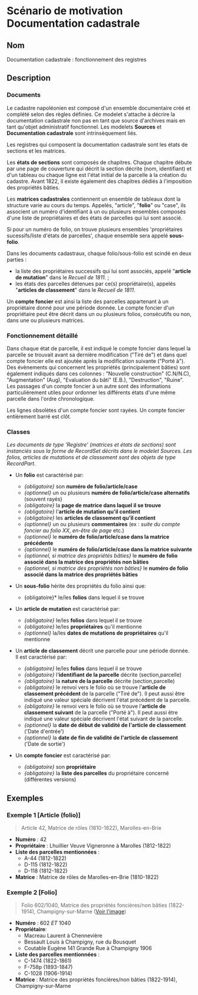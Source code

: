# Scénario de motivation Documentation cadastrale

## Nom

Documentation cadastrale : fonctionnement des registres

## Description

### Documents

Le cadastre napoléonien est composé d'un ensemble documentaire créé et complété selon des règles définies. Ce modelet s'attache à décrire la documentation cadastrale non pas en tant que source d'archives mais en tant qu'objet administratif fonctionnel. Les modelets **Sources** et **Documentation cadastrale** sont intrinsèquement liés.

Les registres qui composent la documentation cadastrale sont les états de sections et les matrices.

Les **états de sections** sont composés de chapitres. Chaque chapitre débute par une page de couverture qui décrit la section décrite (nom, identifiant) et d'un tableau ou chaque ligne est l'état initial de la parcelle à la création du cadastre. Avant 1822, il existe également des chapitres dédiés à l'imposition des propriétés bâties.

Les **matrices cadastrales** contiennent un ensemble de tableaux dont la structure varie au cours du temps. Appelés, "article", "**folio**" ou "case", ils associent un numéro d'identifiant à un ou plusieurs ensembles composés d'une liste de propriétaires et des états de parcelles qui lui sont associé. 

Si pour un numéro de folio, on trouve plusieurs ensembles 'propriétaires sucessifs/liste d'états de parcelles', chaque ensemble sera appelé **sous-folio**.

Dans les documents cadastraux, chaque folio/sous-folio est scindé en deux parties :
- la liste des propriétaires successifs qui lui sont associés, appelé "**article de mutation**" dans le <i>Recueil de 1811</i>. ;
- les états des parcelles détenues par ce(s) propriétaire(s), appelés "**articles de classement**" dans le <i>Recueil de 1811</i>.

Un **compte foncier** est ainsi la liste des parcelles appartenant à un propriétaire donné pour une période donnée.
Le compte foncier d'un propriétaire peut être décrit dans un ou plusieurs folios, consécutifs ou non, dans une ou plusieurs matrices.

### Fonctionnement détaillé

Dans chaque état de parcelle, il est indiqué le compte foncier dans lequel la parcelle se trouvait avant sa dernière modification ("Tiré de") et dans quel compte foncier elle est ajoutée après la modification suivante ("Porté à"). 
Des évènements qui concernent les propriétés (principalement bâties) sont également indiqués dans ces colonnes : "Nouvelle construction" (C.N/N.C), "Augmentation" (Aug), "Evaluation du bâti" (E.B.), "Destruction", "Ruine".
Les passages d'un compte foncier à un autre sont des informations particulièrement utiles pour ordonner les différents états d'une même parcelle dans l'ordre chronologique.

Les lignes obsolètes d'un compte foncier sont rayées. 
Un compte foncier entièrement barré est clôt. 

### Classes
*Les documents de type 'Registre' (matrices et états de sections) sont instanciés sous la forme de RecordSet décrits dans le modelet Sources. Les folios, articles de mutations et de classement sont des objets de type RecordPart.* 

- Un **folio** est caractérisé par:
    - *{obligatoire}* son **numéro de folio/article/case**
    - *{optionnel}* un ou plusieurs **numéro de folio/article/case alternatifs** (souvent rayés)
    - *{obligatoire}* la **page de matrice dans laquel il se trouve**
    - *{obligatoire}* l'**article de mutation qu'il contient**
    - *{obligatoire}* les **articles de classement qu'il contient**
    - *{optionnel}* un ou plusieurs **commentaires** (ex : *suite du compte foncier au folio XX*, *en-être de page* etc.)
    - *{optionnel}* le **numéro de folio/article/case dans la matrice précédente**
    - *{optionnel}* le **numéro de folio/article/case dans la matrice suivante**
    - *{optionnel, si matrice des propriétés bâties}* le **numéro de folio associé dans la matrice des propriétés non bâties**
    - *{optionnel, si matrice des propriétés non bâties}* le **numéro de folio associé dans la matrice des propriétés bâties**

- Un **sous-folio** hérite des propriétés du folio ainsi que:
    - {obligatoire}* le/les **folios** dans lequel il se trouve

- Un **article de mutation** est caractérisé par:
    - *{obligatoire}* le/les **folios** dans lequel il se trouve
    - *{obligatoire}* le/les **propriétaires** qu'il mentionne
    - *{optionnel}* la/les **dates de mutations de propriétaires** qu'il mentionne

- Un **article de classement** décrit une parcelle pour une période donnée. Il est caractérisé par:
    - *{obligatoire}* le/les **folios** dans lequel il se trouve
    - *{obligatoire}* l'**identifiant de la parcelle** décrite (section,parcelle)
    - *{obligatoire}* la **nature de la parcelle** décrite (section,parcelle)
    - *{obligatoire}* le renvoi vers le folio où se trouve l'**article de classement précédent** de la parcelle ("Tiré de"). Il peut aussi être indiqué une valeur spéciale décrivent l'état précédent de la parcelle.
    - *{obligatoire}* le renvoi vers le folio où se trouve l'**article de classement suivant** de la parcelle ("Porté à"). Il peut aussi être indiqué une valeur spéciale décrivent l'état suivant de la parcelle.
    - *{optionnel}* la **date de début de validité de l'article de classement** ('Date d'entrée')
    - *{optionnel}* la **date de fin de validité de l'article de classement** ('Date de sortie')

- Un **compte foncier** est caractérisé par:
    - *{obligatoire}* son **propriétaire**
    - *{obligatoire}* la **liste des parcelles** du propriétaire concerné (différentes versions)

## Exemples

### Exemple 1 [Article (folio)]
> Article 42, Matrice de rôles (1810-1822), Marolles-en-Brie
- **Numéro** : 42
- **Propriétaire** : Lhuillier Veuve Vigneronne à Marolles (1812-1822)
- **Liste des parcelles mentionnées** :
    - A-44 (1812-1822)
    - D-115 (1812-1822)
    - D-118 (1812-1822)
- **Matrice** : Matrice de rôles de Marolles-en-Brie (1810-1822)

### Exemple 2 [Folio]
> Folio 602/1040, Matrice des propriétés foncières/non bâties (1822-1914), Champigny-sur-Marne (<a href="https://github.com/solenn-tl/ontologie-cadastre/blob/main/comptes_fonciers/img/folio_champigny_FRAD094_3P_000108_01_0004.PNG">Voir l'image</a>)
- **Numéro** : 602 <i>ET</i> 1040
- **Propriétaire**:
    - Macreau Laurent à Chennevière
    - Bessault Louis à Champigny, rue du Bousquet
    - Coutable Eugène 141 Grande Rue à Champigny 1906
- **Liste des parcelles mentionnées** :
    - C-1474 (1822-1861)
    - F-758p (1893-1847)
    - C-1028 (1906-1914)
- **Matrice** : Matrice des propriétés foncières/non bâties (1822-1914), Champigny-sur-Marne 